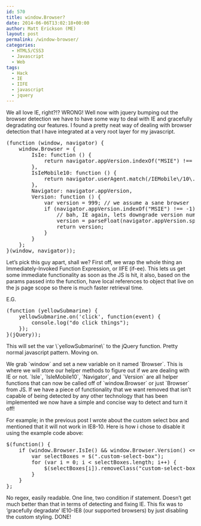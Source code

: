 ```yaml
---
id: 570
title: window.Browser?
date: 2014-06-06T13:02:18+00:00
author: Matt Erickson (ME)
layout: post
permalink: /window-browser/
categories:
  - HTML5/CSS3
  - Javascript
  - Web
tags:
  - Hack
  - IE
  - IIFE
  - javascript
  - jquery
---
```

We all love IE, right?!? WRONG! Well now with jquery bumping out the browser detection we have to have some way to deal with IE and gracefully degradating our features. I found a pretty neat way of dealing with browser detection that I have integrated at a very root layer for my javascript. 

<pre class="brush: jscript; title: ; notranslate" title="">(function (window, navigator) {
    window.Browser = {
        IsIe: function () {
            return navigator.appVersion.indexOf("MSIE") !== -1;
        },
        IsIeMobile10: function () {
            return navigator.userAgent.match(/IEMobile\/10\.0/);
        },
        Navigator: navigator.appVersion,
        Version: function () {
            var version = 999; // we assume a sane browser
            if (navigator.appVersion.indexOf("MSIE") !== -1) {
                // bah, IE again, lets downgrade version number
                version = parseFloat(navigator.appVersion.split("MSIE")[1]);
                return version;
            }
        }
    };
}(window, navigator));
</pre> Let&#8217;s pick this guy apart, shall we? First off, we wrap the whole thing an Immediately-Invoked Function Expression, or IIFE (if-ee). This lets us get some immediate functionality as soon as the JS is hit, it also, based on the params passed into the function, have local references to object that live on the js page scope so there is much faster retrieval time. 


  
E.G.
  


<pre class="brush: jscript; title: ; notranslate" title="">(function (yellowSubmarine) {
    yellowSubmarine.on('click', function(event) {
        console.log("do click things");
    });
}(jQuery));
</pre> This will set the var \`yellowSubmarine\` to the jQuery function. Pretty normal javascript pattern. Moving on.


  

  
We grab \`window\` and set a new variable on it named \`Browser\`. This is where we will store our helper methods to figure out if we are dealing with IE or not. \`IsIe\`, \`IsIeMobile10\`, \`Navigator\`, and \`Version\` are all helper functions that can now be called off of \`window.Browser\` or just \`Browser\` from JS. If we have a piece of functionality that we want removed that isn&#8217;t capable of being detected by any other technology that has been implemented we now have a simple and concise way to detect and turn it off!
  

  
For example; in the previous post I wrote about the custom select box and mentioned that it will not work in IE8-10. Here is how i chose to disable it using the example code above: 

<pre class="brush: jscript; title: ; notranslate" title="">$(function() {
    if (window.Browser.IsIe() && window.Browser.Version() &lt;= 10) {
        var selectBoxes = $(".custom-select-box");
        for (var i = 0; i &lt; selectBoxes.length; i++) {
            $(selectBoxes[i]).removeClass("custom-select-box full-width").attr("style", "width:100%").find("select").removeClass("form-control").attr("style", "width:100%");
        }
    }
};
</pre> No regex, easily readable. One line, two condition if statement. Doesn&#8217;t get much better than that in terms of detecting and fixing IE. This fix was to &#8216;gracefully degradate&#8217; IE10-IE8 (our supported browsers) by just disabling the custom styling. DONE!